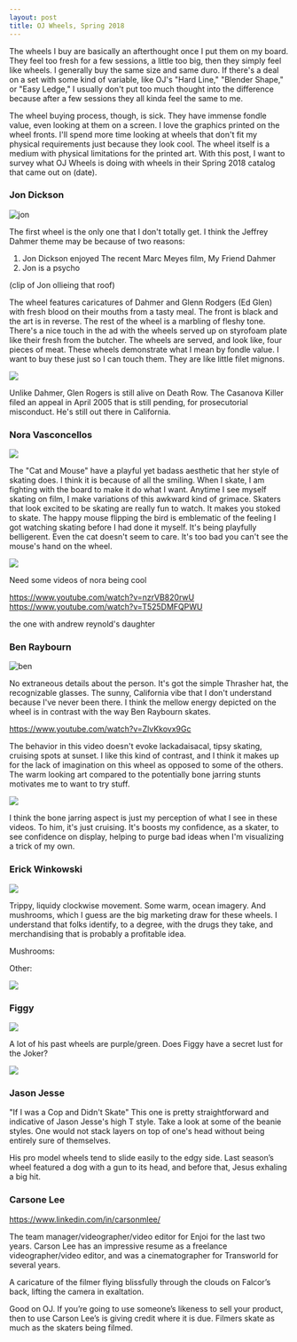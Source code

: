 ```yaml
---
layout: post
title: OJ Wheels, Spring 2018
---
```


The wheels I buy are basically an afterthought once I put them on my board. They feel too fresh for a few sessions, a little too big, then they simply feel like wheels. I generally buy the same size and same duro. If there's a deal on a set with some kind of variable, like OJ's "Hard Line," "Blender Shape," or "Easy Ledge," I usually don't put too much thought into the difference because after a few sessions they all kinda feel the same to me.

The wheel buying process, though, is sick. They have immense fondle value, even looking at them on a screen. I love the graphics printed on the wheel fronts. I'll spend more time looking at wheels that don't fit my physical requirements just because they look cool. The wheel itself is a medium with physical limitations for the printed art. With this post, I want to survey what OJ Wheels is doing with wheels in their Spring 2018 catalog that came out on (date).

### **Jon Dickson**

<img src="/lisaskates/images/jon.jpg" alt="jon">

The first wheel is the only one that I don't totally get. I think the Jeffrey Dahmer theme may be because of two reasons:
1. Jon Dickson enjoyed The recent Marc Meyes film, My Friend Dahmer
2. Jon is a psycho

(clip of Jon ollieing that roof)

The wheel features caricatures of Dahmer and Glenn Rodgers (Ed Glen) with fresh blood on their mouths from a tasty meal. The front is black and the art is in reverse. The rest of the wheel is a marbling of fleshy tone. There's a nice touch in the ad with the wheels served up on styrofoam plate like their fresh from the butcher. The wheels are served, and look like, four pieces of meat. These wheels demonstrate what I mean by fondle value. I want to buy these just so I can touch them. They are like little filet mignons.

<img src="/lisaskates/images/1/2.png">

Unlike Dahmer, Glen Rogers is still alive on Death Row. The Casanova Killer filed an appeal in April 2005 that is still pending, for prosecutorial misconduct. He's still out there in California. 

### **Nora Vasconcellos**

<img src="/lisaskates/images/nora.jpg">

The "Cat and Mouse" have a playful yet badass aesthetic that her style of skating does. I think it is because of all the smiling. When I skate, I am fighting with the board to make it do what I want. Anytime I see myself skating on film, I make variations of this awkward kind of grimace. Skaters that look excited to be skating are really fun to watch. It makes you stoked to skate. The happy mouse flipping the bird is emblematic of the feeling I got watching skating before I had done it myself. It's being playfully belligerent. Even the cat doesn't seem to care. It's too bad you can't see the mouse's hand on the wheel.

<img src="/lisaskates/images/1/14.png">

Need some videos of nora being cool

https://www.youtube.com/watch?v=nzrVB820rwU
https://www.youtube.com/watch?v=T525DMFQPWU

the one with andrew reynold's daughter

### **Ben Raybourn**

<img src="/lisaskates/images/ben.jpg" alt="ben">

No extraneous details about the person. It's got the simple Thrasher hat, the recognizable glasses. The sunny, California vibe that I don't understand because I've never been there. I think the mellow energy depicted on the wheel is in contrast with the way Ben Raybourn skates. 

https://www.youtube.com/watch?v=ZlvKkovx9Gc

The behavior in this video doesn't evoke lackadaisacal, tipsy skating, cruising spots at sunset. I like this kind of contrast, and I think it makes up for the lack of imagination on this wheel as opposed to some of the others. The warm looking art compared to the potentially bone jarring stunts motivates me to want to try stuff. 

<img src="/lisaskates/images/1/12.png">

I think the bone jarring aspect is just my perception of what I see in these videos. To him, it's just cruising. It's boosts my confidence, as a skater, to see confidence on display, helping to purge bad ideas when I'm visualizing a trick of my own.


### **Erick Winkowski**

<img src="/lisaskates/images/erick.jpg">

Trippy, liquidy clockwise movement. Some warm, ocean imagery. And mushrooms, which I guess are the big marketing draw for these wheels. I understand that folks identify, to a degree, with the drugs they take, and merchandising that is probably a profitable idea.

Mushrooms:

Other:



<img src="/lisaskates/images/1/9.png">

### **Figgy**

<img src="/lisaskates/images/1/fig.png">

A lot of his past wheels are purple/green. Does Figgy have a secret lust for the Joker?

<img src="/lisaskates/images/1/3.png">

### **Jason Jesse**

"If I was a Cop and Didn't Skate"
This one is pretty straightforward and indicative of Jason Jesse's high T style. Take a look at some of the beanie styles. One would not stack layers on top of one's head without being entirely sure of themselves.

His pro model wheels tend to slide easily to the edgy side. Last season’s wheel featured a dog with a gun to its head, and before that, Jesus exhaling a big hit. 

### **Carsone Lee**

https://www.linkedin.com/in/carsonmlee/ 

The team manager/videographer/video editor for Enjoi for the last two years. Carson Lee has an impressive resume as a freelance videographer/video editor, and was a cinematographer for Transworld for several years. 

A caricature of the filmer flying blissfully through the clouds on Falcor’s back, lifting the camera in exaltation. 

Good on OJ. If you’re going to use someone’s likeness to sell your product, then to use Carson Lee’s is giving credit where it is due. Filmers skate as much as the skaters being filmed. 
